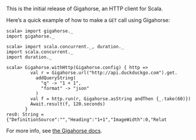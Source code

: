 This is the initial release of Gigahorse, an HTTP client for Scala.

Here’s a quick example of how to make a `GET` call using Gigahorse:

    scala> import gigahorse._
    import gigahorse._

    scala> import scala.concurrent._, duration._
    import scala.concurrent._
    import duration._

    scala> Gigahorse.withHttp(Gigahorse.config) { http =>
             val r = Gigahorse.url("http://api.duckduckgo.com").get.
               addQueryString(
                 "q" -> "1 + 1",
                 "format" -> "json"
               )
             val f = http.run(r, Gigahorse.asString andThen {_.take(60)})
             Await.result(f, 120.seconds)
           }
    res0: String = {"DefinitionSource":"","Heading":"1+1","ImageWidth":0,"Relat

For more info, see [the Gigahorse docs][docs].

  [docs]: http://eed3si9n.com/gigahorse/
